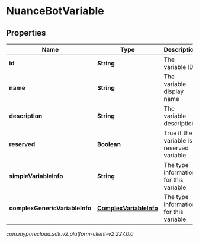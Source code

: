# NuanceBotVariable


## Properties

| Name | Type | Description | Notes |
| ------------ | ------------- | ------------- | ------------- |
| **id** | **String** | The variable ID |  |
| **name** | **String** | The variable display name |  |
| **description** | **String** | The variable description |  [optional] |
| **reserved** | **Boolean** | True if the variable is a reserved variable |  [optional] |
| **simpleVariableInfo** | **String** | The type information for this variable |  [optional] |
| **complexGenericVariableInfo** | [**ComplexVariableInfo**](ComplexVariableInfo) | The type information for this variable |  [optional] |




_com.mypurecloud.sdk.v2:platform-client-v2:227.0.0_
